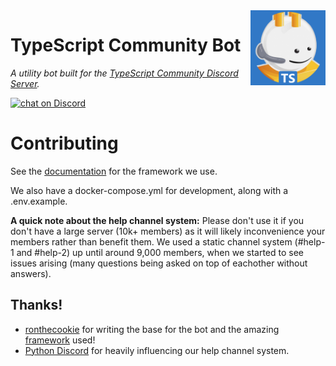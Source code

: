 <img src="./meta/logo.png" alt="logo" height="120" align="right" />

# TypeScript Community Bot

_A utility bot built for the [TypeScript Community Discord Server](https://discord.gg/typescript)._

<a href="https://discord.gg/typescript"><img src="https://img.shields.io/discord/508357248330760243?logo=discord" alt="chat on Discord"></a>

# Contributing

See the [documentation](https://cookiecord.js.org/) for the framework we use.

We also have a docker-compose.yml for development, along with a .env.example.

**A quick note about the help channel system:** Please don't use it if you don't have a large server (10k+ members) as it will likely inconvenience your members rather than benefit them. We used a static channel system (#help-1 and #help-2) up until around 9,000 members, when we started to see issues arising (many questions being asked on top of eachother without answers).

## Thanks!

-   [ronthecookie](https://github.com/ronthecookie) for writing the base for the bot and the amazing [framework](https://github.com/cookiecord/cookiecord) used!
-   [Python Discord](https://github.com/python-discord) for heavily influencing our help channel system.
